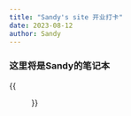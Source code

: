 ```yaml
---
title: "Sandy's site 开业打卡"
date: 2023-08-12
author: Sandy
---
```

### 这里将是Sandy的笔记本

{{<figure src="/images/clock.jpg" title="欢迎光临！" width="350">}}
